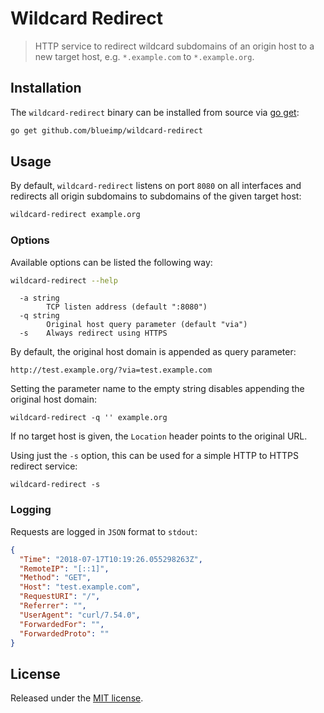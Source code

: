 # Wildcard Redirect
> HTTP service to redirect wildcard subdomains of an origin host to a new target
> host, e.g. `*.example.com` to `*.example.org`.

## Installation
The `wildcard-redirect` binary can be installed from source via
[go get](https://golang.org/cmd/go/):

```sh
go get github.com/blueimp/wildcard-redirect
```

## Usage
By default, `wildcard-redirect` listens on port `8080` on all interfaces and
redirects all origin subdomains to subdomains of the given target host:

```sh
wildcard-redirect example.org
```

### Options
Available options can be listed the following way:

```sh
wildcard-redirect --help
```

```
  -a string
    	TCP listen address (default ":8080")
  -q string
    	Original host query parameter (default "via")
  -s	Always redirect using HTTPS
```

By default, the original host domain is appended as query parameter:

```
http://test.example.org/?via=test.example.com
```

Setting the parameter name to the empty string disables appending the original
host domain:

```
wildcard-redirect -q '' example.org
```

If no target host is given, the `Location` header points to the original URL.

Using just the `-s` option, this can be used for a simple HTTP to HTTPS redirect
service:

```
wildcard-redirect -s
```

### Logging
Requests are logged in `JSON` format to `stdout`:

```json
{
  "Time": "2018-07-17T10:19:26.055298263Z",
  "RemoteIP": "[::1]",
  "Method": "GET",
  "Host": "test.example.com",
  "RequestURI": "/",
  "Referrer": "",
  "UserAgent": "curl/7.54.0",
  "ForwardedFor": "",
  "ForwardedProto": ""
}
```

## License
Released under the [MIT license](LICENSE.txt).
